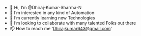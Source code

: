 - 👋 Hi, I’m @Dhiraj-Kumar-Sharma-N
- 👀 I’m interested in any kind of Automation
- 🌱 I’m currently learning new Technologies
- 💞️ I’m looking to collaborate with many  talented Folks out there
- 📫 How to reach me 'Dhirajkumar643@gmail.com'

